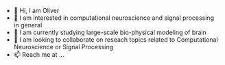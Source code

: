 - 👋 Hi, I am Oliver 
- 👀 I am interested in computational neuroscience and signal processing in general
- 🌱 I am currently studying large-scale bio-physical modeling of brain 
- 💞️ I am looking to collaborate on reseach topics related to Computational Neuroscience or Signal Processing
- 📫 Reach me at  ...

<!---
OliverMount/OliverMount is a ✨ special ✨ repository because its `README.md` (this file) appears on your GitHub profile.
You can click the Preview link to take a look at your changes.
--->
